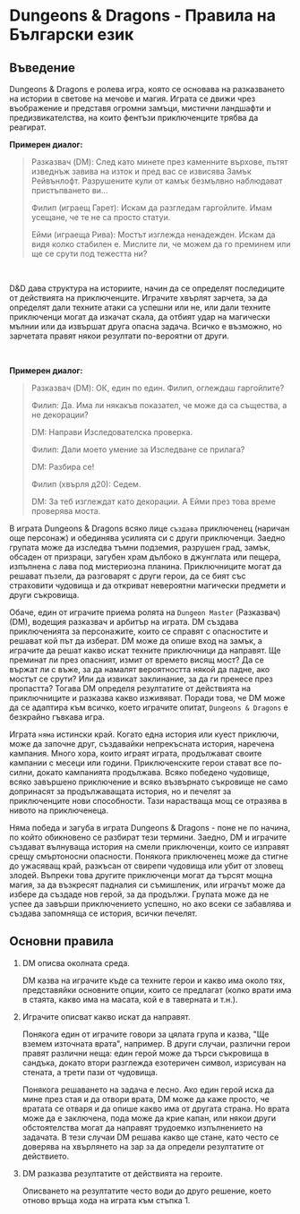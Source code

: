 <h1>Dungeons & Dragons - Правила на Български език</h1>

<h2>Въведение</h2>

Dungeons & Dragons е ролева игра, която се основава на разказването на истории в светове на мечове и магия. Играта се движи чрез въображение и представя огромни замъци, мистични ландшафти и предизвикателства, на които фентъзи приключенците трябва да реагират.

<b>Примерен диалог:</b>
<br>

<blockquote>
<p>Разказвач (DM): След като минете през каменните върхове, пътят изведнъж завива на изток и пред вас се извисява Замък Рейвънлофт. Разрушените кули от камък безмълвно наблюдават пристъпването ви...</p>

<p>Филип (играещ Гарет): Искам да разгледам гаргойлите. Имам усещане, че те не са просто статуи.</p>

<p>Ейми (играеща Рива): Мостът изглежда ненадежден. Искам да видя колко стабилен е. Мислите ли, че можем да го преминем или ще се срути под тежестта ни?</p>
</blockquote>
<br>

D&D дава структура на историите, начин да се определят последиците от действията на приключенците. Играчите хвърлят зарчета, за да определят дали техните атаки са успешни или не, или дали техните приключенци могат да изкачат скала, да отбият удар на магически мълнии или да извършат друга опасна задача. Всичко е възможно, но зарчетата правят някои резултати по-вероятни от други.

<br>

<b>Примерен диалог:</b>

<blockquote>
<p>Разказвач (DM): ОК, един по един. Филип, оглеждаш гаргойлите?</p>

<p>Филип: Да. Има ли някакъв показател, че може да са същества, а не декорации?</p>

<p>DM: Направи Изследователска проверка.</p>

<p>Филип: Дали моето умение за Изследване се прилага?</p>

<p>DM: Разбира се!</p>

<p>Филип (хвърля д20): Седем.</p>

<p>DM: За теб изглеждат като декорации. А Ейми през това време проверява моста.</p>

</blockquote>

В играта Dungeons & Dragons всяко лице <code>създава</code> приключенец (наричан още персонаж) и обединява усилията си с други приключенци. Заедно групата може да изследва тъмни подземия, разрушен град, замък, обсаден от призраци, загубен храм дълбоко в джунглата или пещера, изпълнена с лава под мистериозна планина. Приключниците могат да решават пъзели, да разговарят с други герои, да се бият със страховити чудовища и да откриват невероятни магически предмети и други съкровища.

Обаче, един от играчите приема ролята на <code>Dungeon Master</code> (Разказвач) (DM), водещия разказвач и арбитър на играта. DM създава приключенията за персонажите, които се справят с опасностите и решават кой път да изберат. DM може да опише вход на замък, а играчите да решат какво искат техните приключници да направят. Ще преминат ли през опасният, измит от времето висящ мост? Да се вържат ли с въже, за да намалят вероятността някой да падне, ако мостът се срути? Или да извикат заклинание, за да ги пренесе през пропастта? Тогава DM определя резултатите от действията на приключниците и разказва какво изживяват. Поради това, че DM може да се адаптира към всичко, което играчите опитат, <code>Dungeons & Dragons</code> е безкрайно гъвкава игра.

Играта <code>няма</code> истински край. Когато една история или куест приключи, може да започне друг, създавайки непрекъсната история, наречена кампания. Много хора, които играят играта, продължават своите кампании с месеци или години. Приключенските герои стават все по-силни, докато кампанията продължава. Всяко победено чудовище, всяко завършено приключение и всяко възвърнато съкровище не само допринасят за продължаващата история, но и печелят за приключенците нови способности. Тази нарастваща мощ се отразява в нивото на приключенеца.

Няма победа и загуба в играта Dungeons & Dragons - поне не по начина, по който обикновено се разбират тези термини. Заедно, DM и играчите създават вълнуваща история на смели приключенци, които се изправят срещу смъртоносни опасности. Понякога приключенец може да стигне до ужасяващ край, разкъсан от свирепи чудовища или убит от зловещ злодей. Въпреки това другите приключенци могат да търсят мощна магия, за да възкресят падналия си съмишленик, или играчът може да избере да създаде нов герой, за да продължи. Групата може да не успее да завърши приключението успешно, но ако всеки се забавлява и създава запомняща се история, всички печелят.

<h2>Основни правила</h2>

<ol>
  <li>
  DM описва околната среда.
  <p>DM казва на играчите къде са техните герои и какво има около тях, представяйки основните опции, които се предлагат (колко врати има в стаята, какво има на масата, кой е в таверната и т.н.).</p>
  </li>

  <li>
  Играчите описват какво искат да направят.
  <p>Понякога един от играчите говори за цялата група и казва, "Ще вземем източната врата", например. В други случаи, различни герои правят различни неща: един герой може да търси съкровища в сандъка, докато втори разглежда езотеричен символ, изрисуван на стената, а трети пази от чудовища.</п>

<p>Понякога решаването на задача е лесно. Ако един герой иска да мине през стая и да отвори врата, DM може да каже просто, че вратата се отваря и да опише какво има от другата страна. Но врата може да е заключена, пода може да крие капан, или някои други обстоятелства могат да направят трудоемко изпълнението на задачата. В тези случаи DM решава какво ще стане, като често се доверява на хвърлянето на зар за да определи резултатите от действието.</p>
  </li>

  <li>
  DM разказва резултатите от действията на героите. 
  <p>Описването на резултатите често води до друго решение, което отново връща хода на играта към стъпка 1.</p>
  </li>
</ol>
